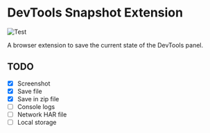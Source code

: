 # DevTools Snapshot Extension

![Test](https://github.com/nunofaria11/devtools-snapshot-ext/workflows/Test/badge.svg)

A browser extension to save the current state of the DevTools panel.

## TODO
- [X] Screenshot
- [X] Save file
- [X] Save in zip file
- [ ] Console logs
- [ ] Network HAR file
- [ ] Local storage